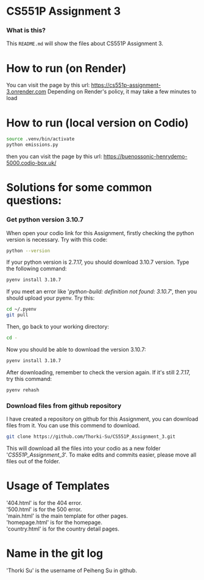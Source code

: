 # CS551P Assignment 3

### What is this?
This `README.md` will show the files about CS551P Assignment 3.

# How to run (on Render)
You can visit the page by this url: https://cs551p-assignment-3.onrender.com
Depending on Render's policy, it may take a few minutes to load

# How to run (local version on Codio)
```bash
source .venv/bin/activate
python emissions.py
```
then you can visit the page by this url: https://buenossonic-henrydemo-5000.codio-box.uk/

# Solutions for some common questions:
### Get python version 3.10.7
When open your codio link for this Assignment, firstly checking the python version is necessary. Try with this code:
```bash 
python --version
```
If your python version is 2.7.17, you should download 3.10.7 version. Type the following command:
```bash
pyenv install 3.10.7
```
If you meet an error like '*python-build: definition not found: 3.10.7*', then you should upload your pyenv. Try this:
```bash
cd ~/.pyenv
git pull
```
Then, go back to your working directory:
```bash
cd -
```
Now you should be able to download the version 3.10.7:
```bash
pyenv install 3.10.7
```
After downloading, remember to check the version again. If it's still 2.7.17, try this command:
```bash
pyenv rehash
```

### Download files from github repository
I have created a repository on github for this Assignment, you can download files from it. You can use this commend to download.
```bash
git clone https://github.com/Thorki-Su/CS551P_Assignment_3.git
```
This will download all the files into your codio as a new folder '*CS551P_Assignment_3*'. To make edits and commits easier, please move all files out of the folder.

# Usage of Templates
'404.html' is for the 404 error.   
'500.html' is for the 500 error.   
'main.html' is the main template for other pages.   
'homepage.html' is for the homepage.   
'country.html' is for the country detail pages.   

# Name in the git log
'Thorki Su' is the username of Peiheng Su in github.
